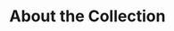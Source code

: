 ---
templateKey: normal-catalog
title: About the Collection
about_block: 
  primary: >
    The Allen Cell Collection contains over one hundred high quality, certified fluorescently tagged hiPSC lines that target dozens of key cellular structures and substructures. These cell lines and their editing plasmids are openly available to academic and commercial researchers through Coriell and Addgene respectively.
  emphasis: Allen Cell Collection
  newsletter: >
      New lines are released frequently. Subscribe to our newsletter to stay current with out latest releases.
  disease: >
    Looking for a line with a disease mutation? Check out our Disease Cell Catalog.
  links:
    newsletter:
      text: "Subscribe to our newsletter"
      url: "https://www.alleninstitute.org/newsletter"
    disease:
      text: "Check out our Disease Cell Catalog"
      url: "https://cell-catalog.allencell.org/disease-catalog/"
table_header: "Allen Cell Collection Cell Lines"
coriell_image: /img/coriell.png
coriell_link: https://www.coriell.org/1/AllenCellCollection
acknowledgements_block:
    intro: >
        The Allen Institute for Cell Science also acknowledges the following people for their expertise and support:
    contributors:
        - name: Bruce R. Conklin
          institution: Gladstone Institute and University of California, San Francisco
        - name: Charles E. Murray
          institution: University of Washington
        - name: William C. Skarnes
          institution: Wellcome Trust Sanger Institute
        - name: David Drubin
          institution: University of California, Berkley
    outro: The parental WTC hiPSC line was provided by the Bruce R. Conklin laboratory at the Gladstone Institute and UCSF.
funding_text: >
  The generation of some of these cell lines was supported by the National Human Genome Research Institute of the National Institutes under Award Number UM1HG011593. 


  We wish to thank Allen Institute founders, Jody Allen & Paul G. Allen, for their vision, encouragement, and support.
---